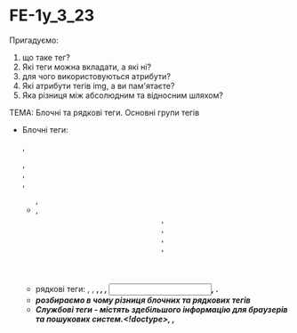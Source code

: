 # FE-1y_3_23

Пригадуємо:

1. що таке тег?
2. Які теги можна вкладати, а які ні?
3. для чого використовуються атрибути?
4. Які атрибути тегів img, a ви пам'ятаєте?
5. Яка різниця між абсолюдним та відносним шляхом?

ТЕМА: Блочні та рядкові теги. Основні групи тегів

- Блочні теги: <p>, <div>, <form>, <nav>, <ul>, <li>, <header>, <aside>, <main>,
  <footer>, <h1>
- рядкові теги: <a>, <span>, <b>, <em>, <i>, <input>, <img>.
- розбираємо в чому різниця блочних та рядкових тегів
- Службові теги - містять здебільшого інформацію для браузерів та пошукових
  систем.<!doctype>, <head>, <title>,<meta>
- Теги групування контенту - більшість із них семантичні.<div>, <header>,
  <main>, <aside>, <article>, <section>, <footer>
- Списки <ol>, <ul>, <dl>
- Посилання (anchor)
- Таблиці
- Текстові елементи
- Медіа файли
- Форми

